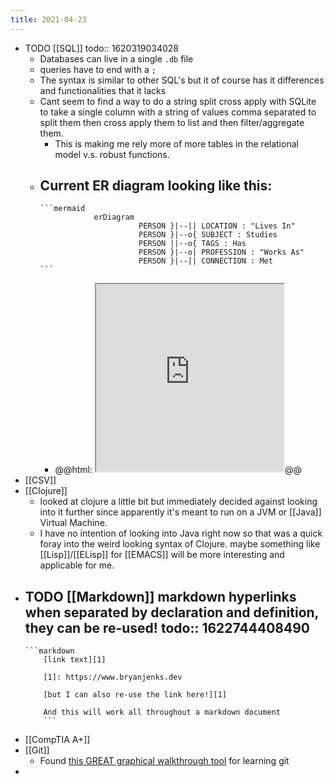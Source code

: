 ```yaml
---
title: 2021-04-23
---
```


- TODO [[SQL]] 
  todo:: 1620319034028
	- Databases can live in a single `.db` file
	- queries have to end with a `;`
	- The syntax is similar to other SQL's but it of course has it differences and functionalities that it lacks
	- Cant seem to find a way to do a string split cross apply with SQLite to take a single column with a string of values comma separated to split them then cross apply them to list and then filter/aggregate them.
		- This is making me rely more of more tables in the relational model v.s. robust functions.
	- Current ER diagram looking like this:
		-
		  ```mermaid
		  			  erDiagram
		  			            PERSON }|--|| LOCATION : "Lives In"
		  			            PERSON }|--o{ SUBJECT : Studies
		  			            PERSON ||--o{ TAGS : Has
		  			            PERSON }|--o| PROFESSION : "Works As"
		  			            PERSON }|--|| CONNECTION : Met
		  ```
		- @@html: <iframe  src="https://mermaid.ink/img/eyJjb2RlIjoiZXJEaWFncmFtXG4gICAgICAgICAgUEVSU09OIH18LS18fCBMT0NBVElPTiA6IFwiTGl2ZXMgSW5cIlxuICAgICAgICAgIFBFUlNPTiB9fC0tb3sgU1VCSkVDVCA6IFN0dWRpZXNcbiAgICAgICAgICBQRVJTT04gfHwtLW97IFRBR1MgOiBIYXNcbiAgICAgICAgICBQRVJTT04gfXwtLW98IFBST0ZFU1NJT04gOiBcIldvcmtzIEFzXCJcbiAgICAgICAgICBQRVJTT04gfXwtLXx8IENPTk5FQ1RJT04gOiBNZXQiLCJtZXJtYWlkIjp7fSwidXBkYXRlRWRpdG9yIjpmYWxzZX0" height=300></iframe>@@
- [[CSV]]
- [[Clojure]]
	- looked at clojure a little bit but immediately decided against looking into it further since apparently it's meant to run on a JVM or [[Java]] Virtual Machine.
	- I have no intention of looking into Java right now so that was a quick foray into the weird looking syntax of Clojure. maybe something like [[Lisp]]/[[ELisp]] for [[EMACS]] will be more interesting and applicable for me.
- TODO [[Markdown]] markdown hyperlinks when separated by declaration and definition, they can be re-used!
  todo:: 1622744408490
	-
	  ```markdown
	  	  [link text][1]
	  	  
	  	  [1]: https://www.bryanjenks.dev
	  	  
	  	  [but I can also re-use the link here!][1]
	  	  
	  	  And this will work all throughout a markdown document
	  	  ```
- [[CompTIA A+]]
- [[Git]]
	- Found [this GREAT graphical walkthrough tool](https://learngitbranching.js.org/) for learning git
-